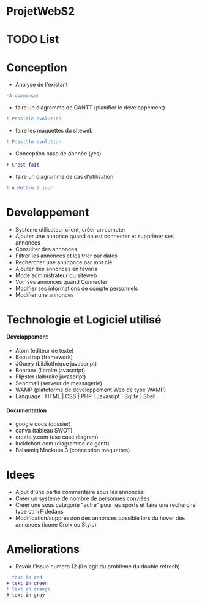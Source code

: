 # ProjetWebS2

# TODO List

# Conception

* Analyse de l'existant
```diff
-A commencer
```

* faire un diagramme de GANTT (planifier le developpement)
```diff
! Possible evolution
```
* faire les maquettes du siteweb
```diff
! Possible evolution
```
* Conception base de donnée (yes)
```diff
+ C'est fait
```
* faire un diagramme de cas d'utilisation
```diff
! A Mettre à jour
```

# Developpement
* Systeme utilisateur client, créer un compter
* Ajouter une annonce quand on est connecter et
supprimer ses annonces
* Consulter des annonces
* Filtrer les annonces et les trier par dates
* Rechercher une annnonce par mot clé
* Ajouter des annonces en favoris
* Mode administrateur du siteweb
* Voir ses annonces quand Connecter
* Modifier ses informations de compte personnels
* Modifier une annonces

# Technologie et Logiciel utilisé

#### Developpement
* Atom (editeur de texte)
* Bootstrap (framework)
* JQuery (bibliothéque javascript)
* Bootbox (libraire javascript)
* Flipster (laibraire javascript)
* Sendmail (serveur de messagerie)
* WAMP (plateforme de développement Web de type WAMP)
* Language :
  HTML | CSS | PHP | Javasript | Sqlite | Shell

#### Documentation
* google docs (dossier)
* canva (tableau SWOT)
* creately.com (use case diagram)
* lucidchart.com (diagramme de gantt)
* Balsamiq Mockups 3 (conception maquettes)

# Idees
* Ajout d'une partie commentaire sous les annonces
* Créer un systeme de nombre de personnes conviées
* Créer une sous catégorie "autre" pour les sports
et faire une recherche type ctrl+F dedans
* Modification/suppression des annonces possible
lors du hover des annonces (icone Croix ou Stylo)

# Ameliorations
* Revoir l'issue numero 12
(il s'agit du problème du double refresh)

```diff
- text in red
+ text in green
! text in orange
# text in gray
```
